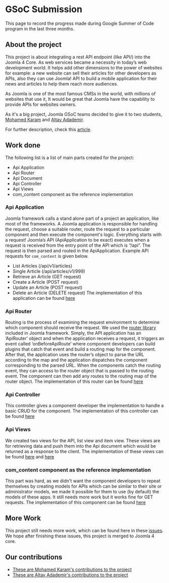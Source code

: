 # GSoC Submission
This page to record the progress made during Google Summer of Code program in the last three months.

## About the project
This project is about integrating a rest API endpoint (like API/) into the Joomla 4 Core. As web services became a necessity in today’s web development world. It helps add other dimensions to the power of websites for example: a new website can sell their articles for other developers as APIs, also they can use Joomla! API to build a mobile application for their news and articles to help them reach more audiences.

As Joomla is one of the most famous CMSs in the world, with millions of websites that use it, It would be great that Joomla have the capability to provide APIs for websites owners.

As it's a big project, Joomla GSoC teams decided to give it to two students, [Mohamed Karam](https://github.com/muhakh) and [Altay Adademir](https://github.com/cokencorn).

For further description, check this [article](https://community.joomla.org/gsoc-2017/3129-webservices-in-joomla-gsoc-2017.html).
## Work done
The following list is a list of main parts created for the project:
- Api Application
- Api Router
- Api Document
- Api Controller
- Api Views
- com_content component as the reference implementation

### Api Application
Joomla framework calls a stand alone part of a project an application, like most of the frameworks.
A Joomla application is responsible for handling the request, choose a suitable router, route the request to a particular component and then execute the component's logic.
Everything starts with a request! Joomla’s API (ApiApplication to be exact) executes when a request is received from the entry point of the API which is “<root>/api”. The request is then parsed and routed in the ApiApplication.
Example API requests for `com_content` is given below.
- List Articles (/api/v1/articles)
- Single Article (/api/articles/v1/999)
- Retrieve an Article (GET request)
- Create a Article (POST request)
- Update an Article (POST request)
- Delete an Article (DELETE request)
The implementation of this application can be found [here](https://github.com/joomla-projects/gsoc17_webservices/blob/lib_api/libraries/src/Application/ApiApplication.php)

### Api Router
Routing is the process of examining the request environment to determine which component should receive the request. We used the [router library](https://github.com/joomla-framework/router/blob/2.0-dev/docs/overview.md) included in Joomla framework. Simply, the API application has an ‘ApiRouter’ object  and when the application receives a request, it triggers an event called ‘onBeforeApiRoute’ where component developers can build plugins that catch that event and build a routing map for the component. After that, the application uses the router’s object to parse the URL according to the map and the application dispatches the component corresponding to the parsed URL.
When the components catch the routing event, they can access to the router object that is passed to the routing event. The component can then add any routes to the routing map of the router object.
The implementation of this router can be found [here](https://github.com/joomla-projects/gsoc17_webservices/blob/lib_api/libraries/src/Router/ApiRouter.php)

### Api Controller
This controller gives a component developer the implementation to handle a basic CRUD for the component.
The implementation of this controller can be found [here](https://github.com/joomla-projects/gsoc17_webservices/blob/lib_api/libraries/src/Controller/Api.php)

### Api Views
We created two views for the API, list view and item view. These views are for retrieving data and push them into the Api document which would be returned as a response to the client.
The implementation of these views can be found [here](https://github.com/joomla-projects/gsoc17_webservices/blob/lib_api/libraries/src/View/ListJsonView.php) and [here](https://github.com/joomla-projects/gsoc17_webservices/blob/lib_api/libraries/src/View/ItemJsonView.php)

### com_content component as the reference implementation
This part was hard, as we didn't want the component developers to repeat themselves by creating models for APIs which can be similar to their site or administrator models, we made it possible for them to use (by default) the models of these apps.
It still needs more work but it works fine for GET requests.
The implementation of this component can be found [here](https://github.com/joomla-projects/gsoc17_webservices/blob/lib_api/api/components/com_content)

## More Work
This project still needs more work, which can be found here in these [issues](https://github.com/joomla-projects/gsoc17_webservices/issues).
We hope after finishing these issues, this project is merged to Joomla 4 core.

## Our contributions
- [These are Mohamed Karam's contributions to the project](https://github.com/joomla-projects/gsoc17_webservices/commits/lib_api?author=muhakh)
- [These are Altay Adademir's contributions to the project](https://github.com/joomla-projects/gsoc17_webservices/commits/lib_api?author=cokencorn)

